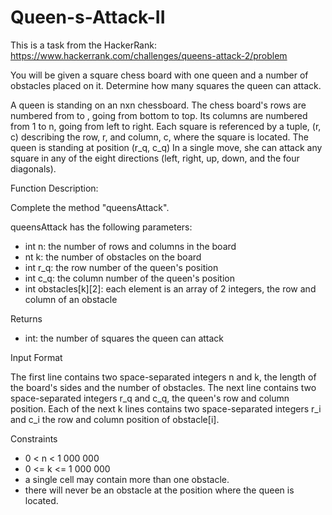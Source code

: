 # Queen-s-Attack-II

This is a task from the HackerRank: https://www.hackerrank.com/challenges/queens-attack-2/problem

You will be given a square chess board with one queen and a number of obstacles placed on it. Determine how many squares the queen can attack.

A queen is standing on an nxn chessboard. The chess board's rows are numbered from  to , going from bottom to top. Its columns are numbered from 1 to n,
going from left to right. Each square is referenced by a tuple, (r, c) describing the row, r, and column, c, where the square is located.
The queen is standing at position (r_q, c_q) In a single move, she can attack any square in any of the eight directions (left, right, up, down, and the four diagonals).

Function Description:

Complete the method "queensAttack".

queensAttack has the following parameters:
- int n: the number of rows and columns in the board
- nt k: the number of obstacles on the board
- int r_q: the row number of the queen's position
- int c_q: the column number of the queen's position
- int obstacles[k][2]: each element is an array of 2  integers, the row and column of an obstacle

Returns
- int: the number of squares the queen can attack

Input Format

The first line contains two space-separated integers n and k, the length of the board's sides and the number of obstacles.
The next line contains two space-separated integers r_q and c_q, the queen's row and column position.
Each of the next k  lines contains two space-separated integers r_i and c_i the row and column position of obstacle[i].

Constraints

- 0 < n < 1 000 000
- 0 <= k <= 1 000 000
- a single cell may contain more than one obstacle.
- there will never be an obstacle at the position where the queen is located.
